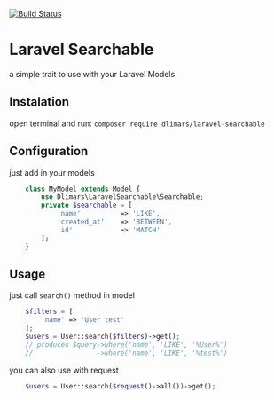 [![Build Status](https://travis-ci.org/dlimars/laravel-searchable.svg)](https://travis-ci.org/dlimars/laravel-searchable)

# Laravel Searchable
a simple trait to use with your Laravel Models

## Instalation
open terminal and run:
```composer require dlimars/laravel-searchable```

## Configuration
just add in your models
```php
    class MyModel extends Model {
        use Dlimars\LaravelSearchable\Searchable;
        private $searchable = [
            'name'          => 'LIKE',
            'created_at'    => 'BETWEEN',
            'id'            => 'MATCH'
        ];
    }
```

## Usage
just call ```search()``` method in model
```php
    $filters = [
        'name' => 'User test'
    ];
    $users = User::search($filters)->get();
    // produces $query->where('name', 'LIKE', '%User%')
    //                ->where('name', 'LIKE', '%test%')
```

you can also use with request
```php
    $users = User::search($request()->all())->get();
```
